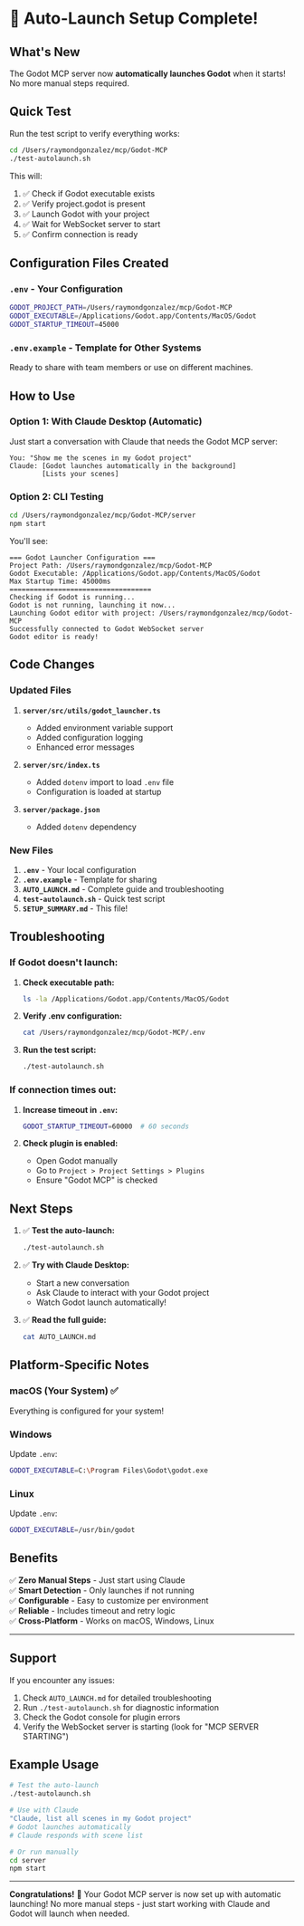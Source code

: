 # 🚀 Auto-Launch Setup Complete!

## What's New

The Godot MCP server now **automatically launches Godot** when it starts! No more manual steps required.

## Quick Test

Run the test script to verify everything works:

```bash
cd /Users/raymondgonzalez/mcp/Godot-MCP
./test-autolaunch.sh
```

This will:
1. ✅ Check if Godot executable exists
2. ✅ Verify project.godot is present
3. ✅ Launch Godot with your project
4. ✅ Wait for WebSocket server to start
5. ✅ Confirm connection is ready

## Configuration Files Created

### `.env` - Your Configuration
```bash
GODOT_PROJECT_PATH=/Users/raymondgonzalez/mcp/Godot-MCP
GODOT_EXECUTABLE=/Applications/Godot.app/Contents/MacOS/Godot
GODOT_STARTUP_TIMEOUT=45000
```

### `.env.example` - Template for Other Systems
Ready to share with team members or use on different machines.

## How to Use

### Option 1: With Claude Desktop (Automatic)

Just start a conversation with Claude that needs the Godot MCP server:

```
You: "Show me the scenes in my Godot project"
Claude: [Godot launches automatically in the background]
        [Lists your scenes]
```

### Option 2: CLI Testing

```bash
cd /Users/raymondgonzalez/mcp/Godot-MCP/server
npm start
```

You'll see:
```
=== Godot Launcher Configuration ===
Project Path: /Users/raymondgonzalez/mcp/Godot-MCP
Godot Executable: /Applications/Godot.app/Contents/MacOS/Godot
Max Startup Time: 45000ms
===================================
Checking if Godot is running...
Godot is not running, launching it now...
Launching Godot editor with project: /Users/raymondgonzalez/mcp/Godot-MCP
Successfully connected to Godot WebSocket server
Godot editor is ready!
```

## Code Changes

### Updated Files

1. **`server/src/utils/godot_launcher.ts`**
   - Added environment variable support
   - Added configuration logging
   - Enhanced error messages

2. **`server/src/index.ts`**
   - Added `dotenv` import to load `.env` file
   - Configuration is loaded at startup

3. **`server/package.json`**
   - Added `dotenv` dependency

### New Files

1. **`.env`** - Your local configuration
2. **`.env.example`** - Template for sharing
3. **`AUTO_LAUNCH.md`** - Complete guide and troubleshooting
4. **`test-autolaunch.sh`** - Quick test script
5. **`SETUP_SUMMARY.md`** - This file!

## Troubleshooting

### If Godot doesn't launch:

1. **Check executable path:**
   ```bash
   ls -la /Applications/Godot.app/Contents/MacOS/Godot
   ```

2. **Verify .env configuration:**
   ```bash
   cat /Users/raymondgonzalez/mcp/Godot-MCP/.env
   ```

3. **Run the test script:**
   ```bash
   ./test-autolaunch.sh
   ```

### If connection times out:

1. **Increase timeout in `.env`:**
   ```bash
   GODOT_STARTUP_TIMEOUT=60000  # 60 seconds
   ```

2. **Check plugin is enabled:**
   - Open Godot manually
   - Go to `Project > Project Settings > Plugins`
   - Ensure "Godot MCP" is checked

## Next Steps

1. ✅ **Test the auto-launch:**
   ```bash
   ./test-autolaunch.sh
   ```

2. ✅ **Try with Claude Desktop:**
   - Start a new conversation
   - Ask Claude to interact with your Godot project
   - Watch Godot launch automatically!

3. ✅ **Read the full guide:**
   ```bash
   cat AUTO_LAUNCH.md
   ```

## Platform-Specific Notes

### macOS (Your System) ✅
Everything is configured for your system!

### Windows
Update `.env`:
```bash
GODOT_EXECUTABLE=C:\Program Files\Godot\godot.exe
```

### Linux
Update `.env`:
```bash
GODOT_EXECUTABLE=/usr/bin/godot
```

## Benefits

✅ **Zero Manual Steps** - Just start using Claude  
✅ **Smart Detection** - Only launches if not running  
✅ **Configurable** - Easy to customize per environment  
✅ **Reliable** - Includes timeout and retry logic  
✅ **Cross-Platform** - Works on macOS, Windows, Linux  

---

## Support

If you encounter any issues:

1. Check `AUTO_LAUNCH.md` for detailed troubleshooting
2. Run `./test-autolaunch.sh` for diagnostic information
3. Check the Godot console for plugin errors
4. Verify the WebSocket server is starting (look for "MCP SERVER STARTING")

## Example Usage

```bash
# Test the auto-launch
./test-autolaunch.sh

# Use with Claude
"Claude, list all scenes in my Godot project"
# Godot launches automatically
# Claude responds with scene list

# Or run manually
cd server
npm start
```

---

**Congratulations!** 🎉 Your Godot MCP server is now set up with automatic launching! No more manual steps - just start working with Claude and Godot will launch when needed.
